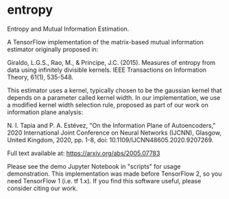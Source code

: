 # entropy

Entropy and Mutual Information Estimation.

A TensorFlow implementation of the matrix-based mutual information estimator originally proposed in:

Giraldo, L.G.S., Rao, M., & Principe, J.C. (2015). Measures of entropy from data using infinitely divisible kernels. IEEE Transactions on Information Theory, 61(1), 535-548.

This estimator uses a kernel, typically chosen to be the gaussian kernel that depends on a parameter called kernel width. In our implementation, we use a modified kernel width selection rule, proposed as part of our work on information plane analysis:

N. I. Tapia and P. A. Estévez, "On the Information Plane of Autoencoders," 2020 International Joint Conference on Neural Networks (IJCNN), Glasgow, United Kingdom, 2020, pp. 1-8, doi: 10.1109/IJCNN48605.2020.9207269.

Full text available at: https://arxiv.org/abs/2005.07783

Please see the demo Jupyter Notebook in "scripts" for usage demonstration. This implementation was made before TensorFlow 2, so you need TensorFlow 1 (i.e. tf 1.x). If you find this software useful, please consider citing our work.


